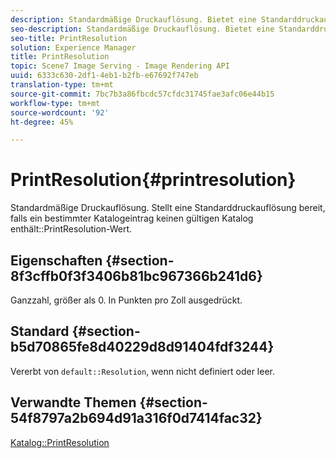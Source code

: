 ```yaml
---
description: Standardmäßige Druckauflösung. Bietet eine Standarddruckauflösung, falls ein einzelner Katalogeintrag keinen gültigen Wert enthält.
seo-description: Standardmäßige Druckauflösung. Bietet eine Standarddruckauflösung, falls ein einzelner Katalogeintrag keinen gültigen Wert enthält.
seo-title: PrintResolution
solution: Experience Manager
title: PrintResolution
topic: Scene7 Image Serving - Image Rendering API
uuid: 6333c630-2df1-4eb1-b2fb-e67692f747eb
translation-type: tm+mt
source-git-commit: 7bc7b3a86fbcdc57cfdc31745fae3afc06e44b15
workflow-type: tm+mt
source-wordcount: '92'
ht-degree: 45%

---
```



# PrintResolution{#printresolution}

Standardmäßige Druckauflösung. Stellt eine Standarddruckauflösung bereit, falls ein bestimmter Katalogeintrag keinen gültigen Katalog enthält::PrintResolution-Wert.

## Eigenschaften {#section-8f3cffb0f3f3406b81bc967366b241d6}

Ganzzahl, größer als 0. In Punkten pro Zoll ausgedrückt.

## Standard {#section-b5d70865fe8d40229d8d91404fdf3244}

Vererbt von `default::Resolution`, wenn nicht definiert oder leer.

## Verwandte Themen {#section-54f8797a2b694d91a316f0d7414fac32}

[Katalog::PrintResolution](../../../../../is-api/image-catalog/image-serving-api-ref/c-image-catalog-reference/c-image-svg-data-reference/c-image-data-reference/r-printresolution-cat.md#reference-4ebb2e136995470b84b7c5e10cb8e5f5)
